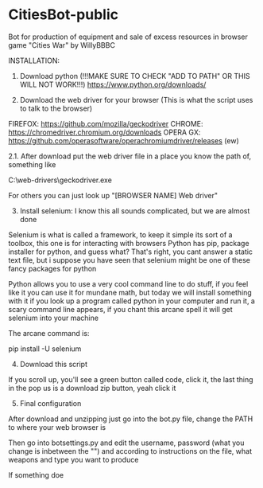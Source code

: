 # CitiesBot-public
Bot for production of equipment and sale of excess resources in browser game "Cities War" by WillyBBBC

INSTALLATION:

1. Download python (!!!MAKE SURE TO CHECK "ADD TO PATH" OR THIS WILL NOT WORK!!!)
https://www.python.org/downloads/

2. Download the web driver for your browser (This is what the script uses to talk to the browser)

FIREFOX: https://github.com/mozilla/geckodriver
CHROME: https://chromedriver.chromium.org/downloads
OPERA GX: https://github.com/operasoftware/operachromiumdriver/releases (ew)

2.1. After download put the web driver file in a place you know the path of, something like

C:\web-drivers\geckodriver.exe

For others you can just look up "[BROWSER NAME] Web driver"


3. Install selenium:
I know this all sounds complicated, but we are almost done

Selenium is what is called a framework, to keep it simple its sort of a toolbox, this one is for interacting with browsers
Python has pip, package installer for python, and guess what? That's right, you cant answer a static text file, but i suppose you have seen that selenium might be one of these fancy packages for python

Python allows you to use a very cool command line to do stuff, if you feel like it you can use it for mundane math, but today we will install something with it
if you look up a program called python in your computer and run it, a scary command line appears, if you chant this arcane spell it will get selenium into your machine

The arcane command is:

pip install -U selenium


4. Download this script

If you scroll up, you'll see a green button called code, click it, the last thing in the pop us is a download zip button, yeah click it

5. Final configuration

After download and unzipping just go into the bot.py file, change the PATH to where your web browser is

Then go into botsettings.py and edit the username, password (what you change is inbetween the "") and according to instructions on the file, what weapons and type you want to produce

If something doe
